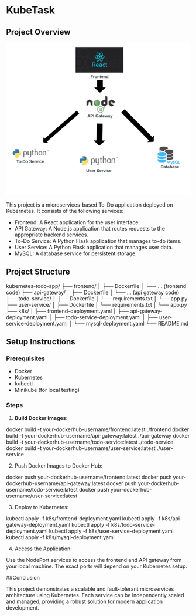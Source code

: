 # KubeTask

## Project Overview

![Kubernetes To-Do App Architecture](/kubernetes-todo-app.jpeg)


This project is a microservices-based To-Do application deployed on Kubernetes. It consists of the following services:
- Frontend: A React application for the user interface.
- API Gateway: A Node.js application that routes requests to the appropriate backend services.
- To-Do Service: A Python Flask application that manages to-do items.
- User Service: A Python Flask application that manages user data.
- MySQL: A database service for persistent storage.

## Project Structure

kubernetes-todo-app/
├── frontend/
│ ├── Dockerfile
│ └── ... (frontend code)
├── api-gateway/
│ ├── Dockerfile
│ └── ... (api gateway code)
├── todo-service/
│ ├── Dockerfile
│ └── requirements.txt
│ └── app.py
├── user-service/
│ ├── Dockerfile
│ └── requirements.txt
│ └── app.py
├── k8s/
│ ├── frontend-deployment.yaml
│ ├── api-gateway-deployment.yaml
│ ├── todo-service-deployment.yaml
│ ├── user-service-deployment.yaml
│ └── mysql-deployment.yaml
└── README.md


## Setup Instructions

### Prerequisites

- Docker
- Kubernetes
- kubectl
- Minikube (for local testing)

### Steps

1. **Build Docker Images**:

docker build -t your-dockerhub-username/frontend:latest ./frontend
docker build -t your-dockerhub-username/api-gateway:latest ./api-gateway
docker build -t your-dockerhub-username/todo-service:latest ./todo-service
docker build -t your-dockerhub-username/user-service:latest ./user-service

2. Push Docker Images to Docker Hub:

docker push your-dockerhub-username/frontend:latest
docker push your-dockerhub-username/api-gateway:latest
docker push your-dockerhub-username/todo-service:latest
docker push your-dockerhub-username/user-service:latest

3. Deploy to Kubernetes:

kubectl apply -f k8s/frontend-deployment.yaml
kubectl apply -f k8s/api-gateway-deployment.yaml
kubectl apply -f k8s/todo-service-deployment.yaml
kubectl apply -f k8s/user-service-deployment.yaml
kubectl apply -f k8s/mysql-deployment.yaml

4. Access the Application:

Use the NodePort services to access the frontend and API gateway from your local machine. The exact ports will depend on your Kubernetes setup.

##Conclusion

This project demonstrates a scalable and fault-tolerant microservices architecture using Kubernetes. Each service can be independently scaled and managed, providing a robust solution for modern application development.
